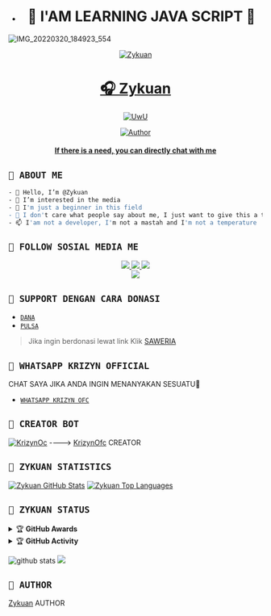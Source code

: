 - <h1 align="center">📮 I'AM LEARNING JAVA SCRIPT 📮</h1>
![IMG_20220320_184923_554](https://user-images.githubusercontent.com/107316046/173377434-99bdde10-39d0-427d-bde2-89c04c4ed09a.jpg)

<p align="center">
  <a href="https://ibb.co/QQX130c"><img src="http://readme-typing-svg.herokuapp.com?color=1C71FA&center=true&vCenter=true&multiline=false&lines=Salam+One+Heart+😍+From+Indonesia.;I'am+Not+Programmer." alt="Zykuan">

</p>
<h1 align="center">🎧 Zykuan</h1>
<p align="center">
  <a href="https://github.com/AmakawaZKN"><img src="http://readme-typing-svg.herokuapp.com?color=FFFFFF&center=true&vCenter=true&multiline=false&lines=Hello+Guys!+Im+owner+Amakawa;My+Name+is+🐼 Zykuan;Learning+JavaScript!;Please+Support+Me+With+Donate;Thanks🥰" alt="UwU">
</p>

<p align="center">
<a href="https://github.com/AmakawaZKN"><img title="Author" src="https://img.shields.io/badge/AmakawaZKN-blue.svg?style=for-the-badge&logo=github"></a>
 </p>
 <h4 align="center">
  <a
  <a href="https://wa.me/628979440862">If there is a need, you can directly chat with me </a>
</h4>
</p>


## ```📮 ABOUT ME```
```bash
- 👋 Hello, I’m @Zykuan
- 👀 I’m interested in the media
- 🌱 I'm just a beginner in this field
- 💞️ I don't care what people say about me, I just want to give this a try
- 📫 I'am not a developer, I'm not a mastah and I'm not a temperature
```

## ```📮 FOLLOW SOSIAL MEDIA ME```
<p align="center">
<a href="https://instagram.com/zyykn.jpn"><img src="https://img.shields.io/badge/INSTAGRAM-E4405F?style=for-the-badge&logo=instagram&logoColor=white"/> 
<a href="https://wa.me/628979440862"><img src="https://img.shields.io/badge/WhatsApp-25D366?style=for-the-badge&logo=whatsapp&logoColor=white" />
<a href="https://youtube.com/c/akwzykuan"><img src="https://img.shields.io/badge/YOUTUBE Zykuan-ff0000?style=for-the-badge&logo=youtube&logoColor=ff000000&link=https://youtube.com/c/hokenbeusz" /><br>
<a href="https://tiktok.com/@akwzykuan"><img src="https://img.shields.io/badge/TIKTOK-black?style=for-the-badge&logo=tiktok&logoColor=ff000000&link=https://tiktok.com/@unfaedahkan" /></a>
</p>

## ```📮 SUPPORT DENGAN CARA DONASI```

- [`DANA`](https://wa.me/62895327934887?text=banh+ini+nomor+nya+kah+081360482998+?)
- [`PULSA`](https://wa.me/62895327934887?text=banh+ini+nomor+nya+kah+081360482998+?)
> Jika ingin berdonasi lewat link
> Klik [ SAWERIA ](https://saweria.co/AmakawaZyk)
  
## ```📮 WHATSAPP KRIZYN OFFICIAL```
  CHAT SAYA JIKA ANDA INGIN MENANYAKAN SESUATU🚀
- [`WHATSAPP KRIZYN OFC`](https://wa.me/628979440862?text=Assalamualaikum+Banh+Zy+gans)

## ```📮 CREATOR BOT```
 [![KrizynOc](https://github.com/krizynofc.png?size=200)](https://github.com/amakawazkn) 
---->
[KrizynOfc](https://github.com/AmakawaZKN) 
 CREATOR
  
## ```📮 ZYKUAN STATISTICS```

[![Zykuan GitHub Stats](https://github-readme-stats.vercel.app/api?username=AmakawaZKN&show_icons=true&hide=issues&theme=radical)](https://github-readme-stats.vercel.app)
[![Zykuan Top Languages](https://github-readme-stats.vercel.app/api/top-langs?username=AmakawaZKN&layout=compact&theme=radical)](https://github-readme-stats.vercel.app)

  ## ```📮 ZYKUAN STATUS```
  
 <details>
    <summary>&#127942 <b>GitHub Awards</b></summary><br/>

![Github Trophy](https://github-profile-trophy.vercel.app/?username=AmakawaZKN)

</details>

<details>
    <summary>&#127942 <b>GitHub Activity</b></summary><br/>

![Metrics](https://metrics.lecoq.io/krizynOfc template=classic&repositories.forks=true&languages=1&languages.colors=github&languages.threshold=0%25&config.timezone=Asia%2FJakarta)

</details> 

![github stats](https://github-readme-stats.vercel.app/api?username=AmakawaZKN&show_icons=true)
<img src="https://github-readme-stats.vercel.app/api/top-langs/?username=amakawazkn&theme=vue">


## ```📮 AUTHOR```
 
  [Zykuan](https://github.com/AmakawaZKN)
 AUTHOR

<!---
I LOVE YOU GUYS
--->
